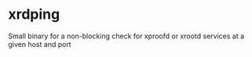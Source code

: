 xrdping
=======

Small binary for a non-blocking check for xproofd or xrootd services at a given host and port